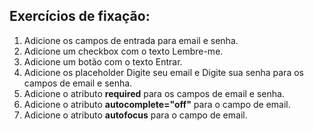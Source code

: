 ## Exercícios de fixação:

1. Adicione os campos de entrada para email e senha.
2. Adicione um checkbox com o texto Lembre-me.
3. Adicione um botão com o texto Entrar.
4. Adicione os placeholder Digite seu email e Digite sua senha para os campos de email e senha.
5. Adicione o atributo **required** para os campos de email e senha.
6. Adicione o atributo **autocomplete="off"** para o campo de email.
7. Adicione o atributo **autofocus** para o campo de email.